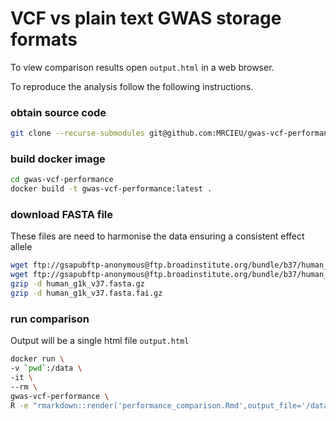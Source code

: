 # VCF vs plain text GWAS storage formats

To view comparison results open ```output.html``` in a web browser.

To reproduce the analysis follow the following instructions.

### obtain source code

```sh
git clone --recurse-submodules git@github.com:MRCIEU/gwas-vcf-performance.git
```

### build docker image

```sh
cd gwas-vcf-performance
docker build -t gwas-vcf-performance:latest .
```

### download FASTA file

These files are need to harmonise the data ensuring a consistent effect allele

```sh
wget ftp://gsapubftp-anonymous@ftp.broadinstitute.org/bundle/b37/human_g1k_v37.fasta.gz
wget ftp://gsapubftp-anonymous@ftp.broadinstitute.org/bundle/b37/human_g1k_v37.fasta.fai.gz
gzip -d human_g1k_v37.fasta.gz
gzip -d human_g1k_v37.fasta.fai.gz
```

### run comparison

Output will be a single html file ```output.html```

```sh
docker run \
-v `pwd`:/data \
-it \
--rm \
gwas-vcf-performance \
R -e "rmarkdown::render('performance_comparison.Rmd',output_file='/data/output.html')"
```